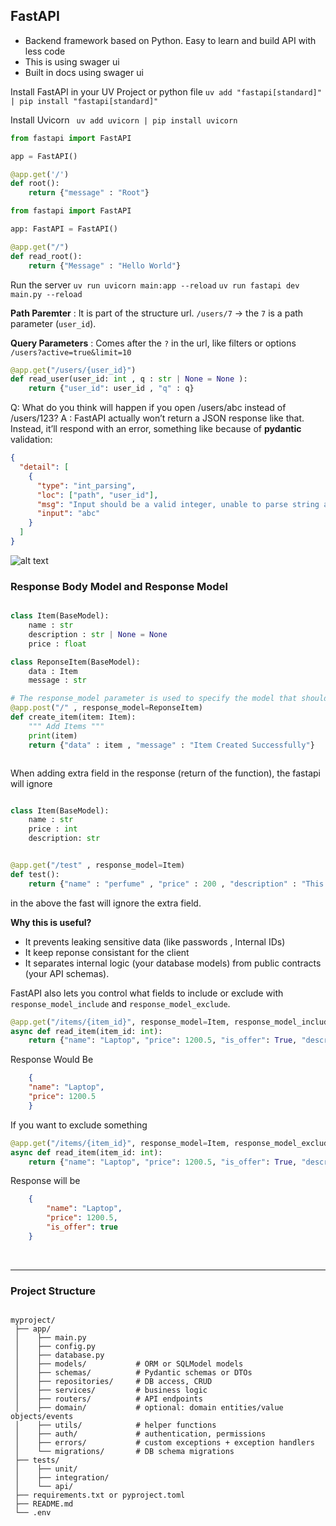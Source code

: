 ## FastAPI
- Backend framework based on Python. Easy to learn and build API with less code
- This is using swager ui
- Built in docs using swager ui


Install FastAPI in your UV Project or python file
``` uv add "fastapi[standard]" | pip install "fastapi[standard]" ```

Install Uvicorn
``` uv add uvicorn | pip install uvicorn```



```python
from fastapi import FastAPI

app = FastAPI()

@app.get('/')
def root():
    return {"message" : "Root"}


```



```python
from fastapi import FastAPI

app: FastAPI = FastAPI()

@app.get("/")
def read_root():
    return {"Message" : "Hello World"}

```
Run the server
```uv run uvicorn main:app --reload```
```uv run fastapi dev main.py --reload```




**Path Paremter** : 
It is part of the structure url. 
`/users/7` → the `7` is a path parameter (`user_id`).

**Query Parameters** : 
Comes after the `?` in the url, like filters or options
`/users?active=true&limit=10`


```python
@app.get("/users/{user_id}")
def read_user(user_id: int , q : str | None = None ):
    return {"user_id": user_id , "q" : q}
```


Q: What do you think will happen if you open /users/abc instead of /users/123?
A : FastAPI actually won’t return a JSON response like that. Instead, it’ll respond with an error, something like because of **pydantic** validation:
```json
{
  "detail": [
    {
      "type": "int_parsing",
      "loc": ["path", "user_id"],
      "msg": "Input should be a valid integer, unable to parse string as an integer",
      "input": "abc"
    }
  ]
}

```



![alt text](image.png)



### Response Body Model and Response Model


```python

class Item(BaseModel):
    name : str
    description : str | None = None
    price : float

class ReponseItem(BaseModel):
    data : Item
    message : str

# The response_model parameter is used to specify the model that should be used to serialize the response.
@app.post("/" , response_model=ReponseItem)
def create_item(item: Item):
    """ Add Items """
    print(item)
    return {"data" : item , "message" : "Item Created Successfully"}



```


When adding extra field in the response (return of the function), the fastapi will ignore
```python

class Item(BaseModel):
    name : str
    price : int
    description: str


@app.get("/test" , response_model=Item)
def test():
    return {"name" : "perfume" , "price" : 200 , "description" : "This is long lasting perfume" , "extra" : "This is extra field"}
```
in the above the fast will ignore the extra field. 

**Why this is useful?**
- It prevents leaking sensitive data (like passwords , Internal IDs)
- It keep reponse consistant for the client
- It separates internal logic (your database models) from public contracts (your API schemas).


FastAPI also lets you control what fields to include or exclude with `response_model_include` and `response_model_exclude`.

```python 
@app.get("/items/{item_id}", response_model=Item, response_model_include={"name", "price"})
async def read_item(item_id: int):
    return {"name": "Laptop", "price": 1200.5, "is_offer": True, "description": "A gaming laptop"}

```
Response Would Be
```json
    {
    "name": "Laptop",
    "price": 1200.5
    }
```

If you want to exclude something

```python
@app.get("/items/{item_id}", response_model=Item, response_model_exclude={"description"})
async def read_item(item_id: int):
    return {"name": "Laptop", "price": 1200.5, "is_offer": True, "description": "A gaming laptop"}
```
Response will be

```json
    {
        "name": "Laptop",
        "price": 1200.5,
        "is_offer": true
    }
```





<br>


___________________________




### Project Structure

```

myproject/
 ├── app/
 │    ├── main.py
 │    ├── config.py
 │    ├── database.py
 │    ├── models/           # ORM or SQLModel models
 │    ├── schemas/          # Pydantic schemas or DTOs
 │    ├── repositories/     # DB access, CRUD
 │    ├── services/         # business logic
 │    ├── routers/          # API endpoints
 │    ├── domain/           # optional: domain entities/value objects/events
 │    ├── utils/            # helper functions
 │    ├── auth/             # authentication, permissions
 │    ├── errors/           # custom exceptions + exception handlers
 │    └── migrations/       # DB schema migrations
 ├── tests/
 │    ├── unit/
 │    ├── integration/
 │    └── api/
 ├── requirements.txt or pyproject.toml
 ├── README.md
 └── .env


```